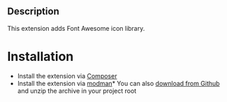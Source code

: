 Description
-----------

This extension adds Font Awesome icon library.

Installation
============

* Install the extension via [Composer](https://getcomposer.org/)
* Install the extension via [modman](https://github.com/colinmollenhour/modman)* You can also [download from Github](https://github.com/augustash/ash_fontawesome/archive/master.zip) and unzip the archive in your project root

